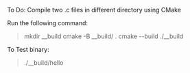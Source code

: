 To Do: Compile two .c files in different directory using CMake

Run the following command:
>  mkdir __build
>  cmake -B __build/ .
>  cmake --build ./__build


To Test binary:
> ./__build/hello